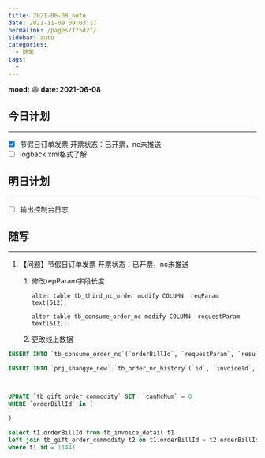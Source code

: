 ```yaml
---
title: 2021-06-08_note
date: 2021-11-09 09:03:17
permalink: /pages/f75d2f/
sidebar: auto
categories:
  - 随笔
tags:
  - 
---
```

**mood:** :smile:  																		**date: 2021-06-08**  
## 今日计划  
------
- [x] 节假日订单发票 开票状态：已开票，nc未推送
- [ ] logback.xml格式了解
## 明日计划  
------
- [ ]  输出控制台日志
## 随写 
------

1. 【问题】节假日订单发票 开票状态：已开票，nc未推送

   1. 修改repParam字段长度

      ```
      alter table tb_third_nc_order modify COLUMN  reqParam text(512);
      
      alter table tb_consume_order_nc modify COLUMN  requestParam text(512);
      ```

      

   2. 更改线上数据

```sql
INSERT INTO `tb_consume_order_nc`(`orderBillId`, `requestParam`, `resultType`, `resultReason`, `createTime`, `updateTime`) VALUES ('12441', '{}', 0, 'NC同步成功', '2021-06-7 13:40:03', '2021-06-7 13:40:03');

INSERT INTO `prj_shangye_new`.`tb_order_nc_history`(`id`, `invoiceId`, `orderBillId`, `ncType`, `userId`, `userName`, `pushTime`, `resultType`, `resultReason`, `createTime`) VALUES (1225, 12441, '', '0', 1075, '金美钗', '2021-06-07 11:04:55', '0', '推送成功', '2021-06-07 11:04:59');



UPDATE `tb_gift_order_commodity` SET  `canNcNum` = 0
WHERE `orderBillId` in (

)

select t1.orderBillId from tb_invoice_detail t1
left join tb_gift_order_commodity t2 on t1.orderBillId = t2.orderBillId 
where t1.id = 11441
```

